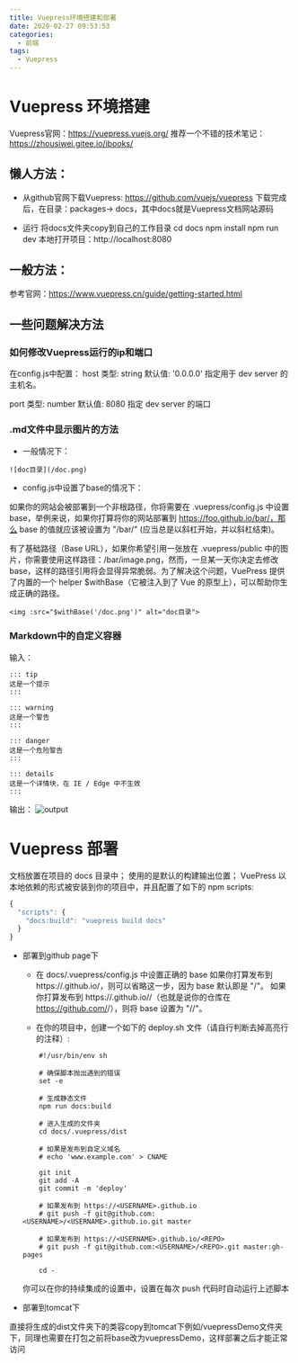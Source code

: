 ```yaml
---
title: Vuepress环境搭建和部署
date: 2020-02-27 09:53:53
categories:
  - 前端
tags:
  - Vuepress
---
```


# Vuepress 环境搭建

Vuepress官网：https://vuepress.vuejs.org/
推荐一个不错的技术笔记：https://zhousiwei.gitee.io/ibooks/

## 懒人方法：

* 从github官网下载Vuepress: https://github.com/vuejs/vuepress
下载完成后，在目录：packages-> docs，其中docs就是Vuepress文档网站源码

* 运行
将docs文件夹copy到自己的工作目录
cd docs
npm install
npm run dev
本地打开项目：http://localhost:8080

## 一般方法：

参考官网：https://www.vuepress.cn/guide/getting-started.html

## 一些问题解决方法

### 如何修改Vuepress运行的ip和端口

在config.js中配置：
host
类型: string
默认值: '0.0.0.0'
指定用于 dev server 的主机名。

port
类型: number
默认值: 8080
指定 dev server 的端口

### .md文件中显示图片的方法

* 一般情况下：

```
![doc目录](/doc.png)
```
* config.js中设置了base的情况下：

如果你的网站会被部署到一个非根路径，你将需要在 .vuepress/config.js 中设置 base，举例来说，如果你打算将你的网站部署到 https://foo.github.io/bar/，那么 base 的值就应该被设置为 "/bar/" (应当总是以斜杠开始，并以斜杠结束)。

有了基础路径（Base URL），如果你希望引用一张放在 .vuepress/public 中的图片，你需要使用这样路径：/bar/image.png，然而，一旦某一天你决定去修改 base，这样的路径引用将会显得异常脆弱。为了解决这个问题，VuePress 提供了内置的一个 helper $withBase（它被注入到了 Vue 的原型上），可以帮助你生成正确的路径。

```
<img :src="$withBase('/doc.png')" alt="doc目录">
```

### Markdown中的自定义容器

输入：

```
::: tip
这是一个提示
:::

::: warning
这是一个警告
:::

::: danger
这是一个危险警告
:::

::: details
这是一个详情块，在 IE / Edge 中不生效
:::
```

输出：
<img src="/blog/images/output.jpg" alt="output">

# Vuepress 部署
文档放置在项目的 docs 目录中；
使用的是默认的构建输出位置；
VuePress 以本地依赖的形式被安装到你的项目中，并且配置了如下的 npm scripts:
``` javascript
{
  "scripts": {
    "docs:build": "vuepress build docs"
  }
}
```

* 部署到github page下

  * 在 docs/.vuepress/config.js 中设置正确的 base
  如果你打算发布到 https://<USERNAME>.github.io/，则可以省略这一步，因为 base 默认即是 "/"。
  如果你打算发布到 https://<USERNAME>.github.io/<REPO>/（也就是说你的仓库在 https://github.com/<USERNAME>/<REPO>），则将 base 设置为 "/<REPO>/"。

  * 在你的项目中，创建一个如下的 deploy.sh 文件（请自行判断去掉高亮行的注释）:
  
  ```
      #!/usr/bin/env sh

      # 确保脚本抛出遇到的错误
      set -e

      # 生成静态文件
      npm run docs:build

      # 进入生成的文件夹
      cd docs/.vuepress/dist

      # 如果是发布到自定义域名
      # echo 'www.example.com' > CNAME

      git init
      git add -A
      git commit -m 'deploy'

      # 如果发布到 https://<USERNAME>.github.io
      # git push -f git@github.com:<USERNAME>/<USERNAME>.github.io.git master

      # 如果发布到 https://<USERNAME>.github.io/<REPO>
      # git push -f git@github.com:<USERNAME>/<REPO>.git master:gh-pages

      cd -
  ```

  你可以在你的持续集成的设置中，设置在每次 push 代码时自动运行上述脚本

* 部署到tomcat下

直接将生成的dist文件夹下的类容copy到tomcat下例如/vuepressDemo文件夹下，同理也需要在打包之前将base改为vuepressDemo，这样部署之后才能正常访问
